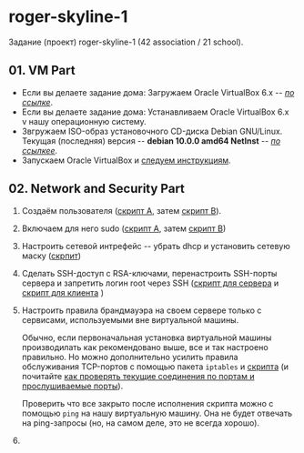 # roger-skyline-1 #

Задание (проект) roger-skyline-1 (42 association / 21 school).

## 01. VM Part ##

* Если вы делаете задание дома: Загружаем Oracle VirtualBox 6.x -- *[по ссылке](https://www.virtualbox.org/wiki/Downloads)*.
* Если вы делаете задание дома: Устанавливаем Oracle VirtualBox 6.x v нашу операционную систему.
* Звгружаем ISO-образ установочного CD-диска Debian GNU/Linux. Текущая (последняя) версия -- **debian 10.0.0  amd64 NetInst** -- *[по ссылкеe](https://cdimage.debian.org/debian-cd/current/amd64/iso-cd/)*.
* Запускаем Oracle VirtualBox и [следуем инструкциям](00-VM/README.md). 

## 02. Network and Security Part

1. Создаём пользователя ([скрипт A](01-network-and-security/01a-add-user.sh), затем [скрипт B](01-network-and-security/01b-add-user.sh)).
2. Включаем для него sudo ([скрипт A](01-network-and-security/02a-sudo.sh), затем [скрипт B](01-network-and-security/02b-sudo.sh))
3. Настроить сетевой интрефейс -- убрать dhcp и установить сетевую маску ([скрпит](01-network-and-security/03-make-DHCP-of_and-set-mask.sh))
4. Сделать   SSH-доступ с RSA-ключами, перенастроить SSH-порты сервера и запретить логин root через SSH ([скрипт для сервера](01-network-and-security/04a-set-SSH-port-and-lock-root-login.sh) и [скрипт для клиента](01-network-and-security/04b-set-SSH-RSA-security-keys.sh) )
5. Настроить правила брандмауэра на своем сервере только с сервисами, используемыми вне виртуальной машины. 

   Обычно, если первоначальная установка виртуальной машины производилать как рекомендовано выше, все и так настроено правильно. Но можно дополнительно усилить правила обслуживания TCP-портов с помощью пакета `iptables` и [скрипта](01-network-and-security/05-rules-of-firewall.sh) (и почитайте [как проверять текущие соединения по портам и прослушиваемые порты](01-network-and-security/05-rules-of-firewall.md)).
   
   Проверить что все закрыто после исполнения скрипта можно с помощью `ping` на нашу виртуальную машину. Она не будет отвечать на ping-запросы (но, на самом деле, это не всегда хорошо).
   
6.       

		


